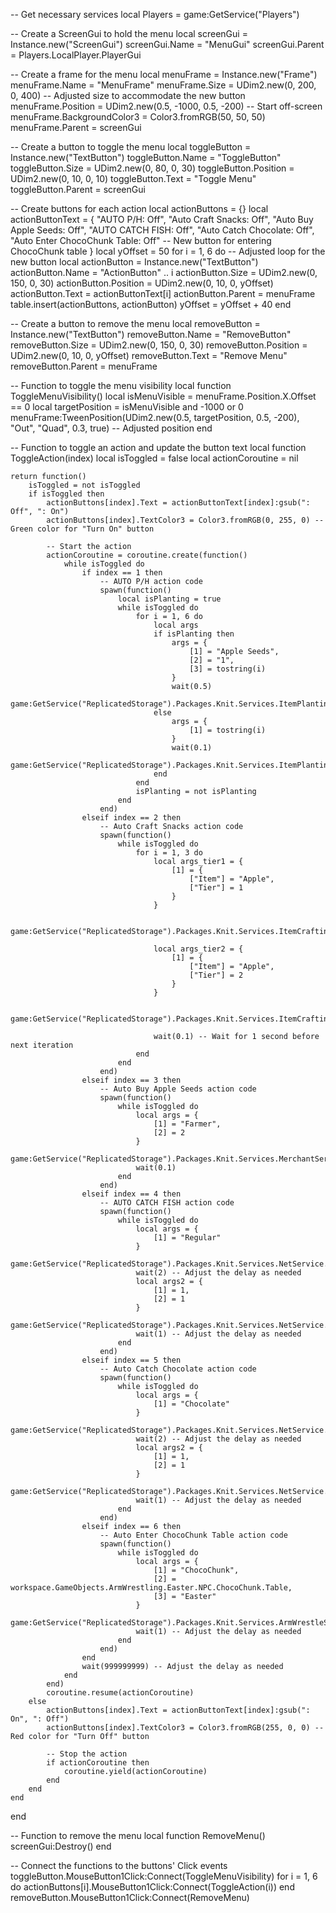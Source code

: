 -- Get necessary services
local Players = game:GetService("Players")

-- Create a ScreenGui to hold the menu
local screenGui = Instance.new("ScreenGui")
screenGui.Name = "MenuGui"
screenGui.Parent = Players.LocalPlayer.PlayerGui

-- Create a frame for the menu
local menuFrame = Instance.new("Frame")
menuFrame.Name = "MenuFrame"
menuFrame.Size = UDim2.new(0, 200, 0, 400) -- Adjusted size to accommodate the new button
menuFrame.Position = UDim2.new(0.5, -1000, 0.5, -200) -- Start off-screen
menuFrame.BackgroundColor3 = Color3.fromRGB(50, 50, 50)
menuFrame.Parent = screenGui

-- Create a button to toggle the menu
local toggleButton = Instance.new("TextButton")
toggleButton.Name = "ToggleButton"
toggleButton.Size = UDim2.new(0, 80, 0, 30)
toggleButton.Position = UDim2.new(0, 10, 0, 10)
toggleButton.Text = "Toggle Menu"
toggleButton.Parent = screenGui

-- Create buttons for each action
local actionButtons = {}
local actionButtonText = {
    "AUTO P/H: Off",
    "Auto Craft Snacks: Off",
    "Auto Buy Apple Seeds: Off",
    "AUTO CATCH FISH: Off",
    "Auto Catch Chocolate: Off",
    "Auto Enter ChocoChunk Table: Off" -- New button for entering ChocoChunk table
}
local yOffset = 50
for i = 1, 6 do -- Adjusted loop for the new button
    local actionButton = Instance.new("TextButton")
    actionButton.Name = "ActionButton" .. i
    actionButton.Size = UDim2.new(0, 150, 0, 30)
    actionButton.Position = UDim2.new(0, 10, 0, yOffset)
    actionButton.Text = actionButtonText[i]
    actionButton.Parent = menuFrame
    table.insert(actionButtons, actionButton)
    yOffset = yOffset + 40
end

-- Create a button to remove the menu
local removeButton = Instance.new("TextButton")
removeButton.Name = "RemoveButton"
removeButton.Size = UDim2.new(0, 150, 0, 30)
removeButton.Position = UDim2.new(0, 10, 0, yOffset)
removeButton.Text = "Remove Menu"
removeButton.Parent = menuFrame

-- Function to toggle the menu visibility
local function ToggleMenuVisibility()
    local isMenuVisible = menuFrame.Position.X.Offset == 0
    local targetPosition = isMenuVisible and -1000 or 0
    menuFrame:TweenPosition(UDim2.new(0.5, targetPosition, 0.5, -200), "Out", "Quad", 0.3, true) -- Adjusted position
end

-- Function to toggle an action and update the button text
local function ToggleAction(index)
    local isToggled = false
    local actionCoroutine = nil
    
    return function()
        isToggled = not isToggled
        if isToggled then
            actionButtons[index].Text = actionButtonText[index]:gsub(": Off", ": On")
            actionButtons[index].TextColor3 = Color3.fromRGB(0, 255, 0) -- Green color for "Turn On" button
            
            -- Start the action
            actionCoroutine = coroutine.create(function()
                while isToggled do
                    if index == 1 then
                        -- AUTO P/H action code
                        spawn(function()
                            local isPlanting = true
                            while isToggled do
                                for i = 1, 6 do
                                    local args
                                    if isPlanting then
                                        args = {
                                            [1] = "Apple Seeds",
                                            [2] = "1",
                                            [3] = tostring(i)
                                        }
                                        wait(0.5)
                                        game:GetService("ReplicatedStorage").Packages.Knit.Services.ItemPlantingService.RF.Plant:InvokeServer(unpack(args))
                                    else
                                        args = {
                                            [1] = tostring(i)
                                        }
                                        wait(0.1)
                                        game:GetService("ReplicatedStorage").Packages.Knit.Services.ItemPlantingService.RF.Harvest:InvokeServer(unpack(args))
                                    end
                                end
                                isPlanting = not isPlanting
                            end
                        end)
                    elseif index == 2 then
                        -- Auto Craft Snacks action code
                        spawn(function()
                            while isToggled do
                                for i = 1, 3 do
                                    local args_tier1 = {
                                        [1] = {
                                            ["Item"] = "Apple",
                                            ["Tier"] = 1
                                        }
                                    }
                                    
                                    game:GetService("ReplicatedStorage").Packages.Knit.Services.ItemCraftingService.RF.UpgradeSnack:InvokeServer(unpack(args_tier1))
                                    
                                    local args_tier2 = {
                                        [1] = {
                                            ["Item"] = "Apple",
                                            ["Tier"] = 2
                                        }
                                    }
                                    
                                    game:GetService("ReplicatedStorage").Packages.Knit.Services.ItemCraftingService.RF.UpgradeSnack:InvokeServer(unpack(args_tier2))
                                    
                                    wait(0.1) -- Wait for 1 second before next iteration
                                end
                            end
                        end)
                    elseif index == 3 then
                        -- Auto Buy Apple Seeds action code
                        spawn(function()
                            while isToggled do
                                local args = {
                                    [1] = "Farmer",
                                    [2] = 2
                                }
                                game:GetService("ReplicatedStorage").Packages.Knit.Services.MerchantService.RF.BuyItem:InvokeServer(unpack(args))
                                wait(0.1)
                            end
                        end)
                    elseif index == 4 then
                        -- AUTO CATCH FISH action code
                        spawn(function()
                            while isToggled do
                                local args = {
                                    [1] = "Regular"
                                }
                                game:GetService("ReplicatedStorage").Packages.Knit.Services.NetService.RF.StartCatching:InvokeServer(unpack(args))
                                wait(2) -- Adjust the delay as needed
                                local args2 = {
                                    [1] = 1,
                                    [2] = 1
                                }
                                game:GetService("ReplicatedStorage").Packages.Knit.Services.NetService.RF.VerifyCatch:InvokeServer(unpack(args2))
                                wait(1) -- Adjust the delay as needed
                            end
                        end)
                    elseif index == 5 then
                        -- Auto Catch Chocolate action code
                        spawn(function()
                            while isToggled do
                                local args = {
                                    [1] = "Chocolate"
                                }
                                game:GetService("ReplicatedStorage").Packages.Knit.Services.NetService.RF.StartCatching:InvokeServer(unpack(args))
                                wait(2) -- Adjust the delay as needed
                                local args2 = {
                                    [1] = 1,
                                    [2] = 1
                                }
                                game:GetService("ReplicatedStorage").Packages.Knit.Services.NetService.RF.VerifyCatch:InvokeServer(unpack(args2))
                                wait(1) -- Adjust the delay as needed
                            end
                        end)
                    elseif index == 6 then
                        -- Auto Enter ChocoChunk Table action code
                        spawn(function()
                            while isToggled do
                                local args = {
                                    [1] = "ChocoChunk",
                                    [2] = workspace.GameObjects.ArmWrestling.Easter.NPC.ChocoChunk.Table,
                                    [3] = "Easter"
                                }
                                game:GetService("ReplicatedStorage").Packages.Knit.Services.ArmWrestleService.RE.onEnterNPCTable:FireServer(unpack(args))
                                wait(1) -- Adjust the delay as needed
                            end
                        end)
                    end
                    wait(999999999) -- Adjust the delay as needed
                end
            end)
            coroutine.resume(actionCoroutine)
        else
            actionButtons[index].Text = actionButtonText[index]:gsub(": On", ": Off")
            actionButtons[index].TextColor3 = Color3.fromRGB(255, 0, 0) -- Red color for "Turn Off" button
            
            -- Stop the action
            if actionCoroutine then
                coroutine.yield(actionCoroutine)
            end
        end
    end
end

-- Function to remove the menu
local function RemoveMenu()
    screenGui:Destroy()
end

-- Connect the functions to the buttons' Click events
toggleButton.MouseButton1Click:Connect(ToggleMenuVisibility)
for i = 1, 6 do
    actionButtons[i].MouseButton1Click:Connect(ToggleAction(i))
end
removeButton.MouseButton1Click:Connect(RemoveMenu)
